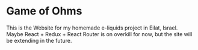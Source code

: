 # Game of Ohms

This is the Website for my homemade e-liquids project in 
Eilat, Israel. Maybe React + Redux + React Router 
is on overkill for now, but the site will be extending 
in the future.
